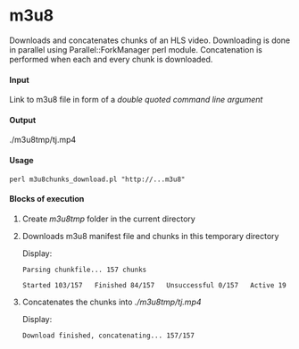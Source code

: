 # m3u8

Downloads and concatenates chunks of an HLS video.
Downloading is done in parallel using Parallel::ForkManager perl module.
Concatenation is performed when each and every chunk is downloaded.

#### Input
Link to m3u8 file in form of a *double quoted command line argument*

#### Output
./m3u8tmp/tj.mp4

#### Usage
`perl m3u8chunks_download.pl "http://...m3u8"`

#### Blocks of execution
1. Create *m3u8tmp* folder in the current directory

2. Downloads m3u8 manifest file and chunks in this temporary directory

    Display:

    `Parsing chunkfile... 157 chunks`

    `Started 103/157   Finished 84/157   Unsuccessful 0/157   Active 19`

3. Concatenates the chunks into *./m3u8tmp/tj.mp4*

    Display:

    `Download finished, concatenating... 157/157`
